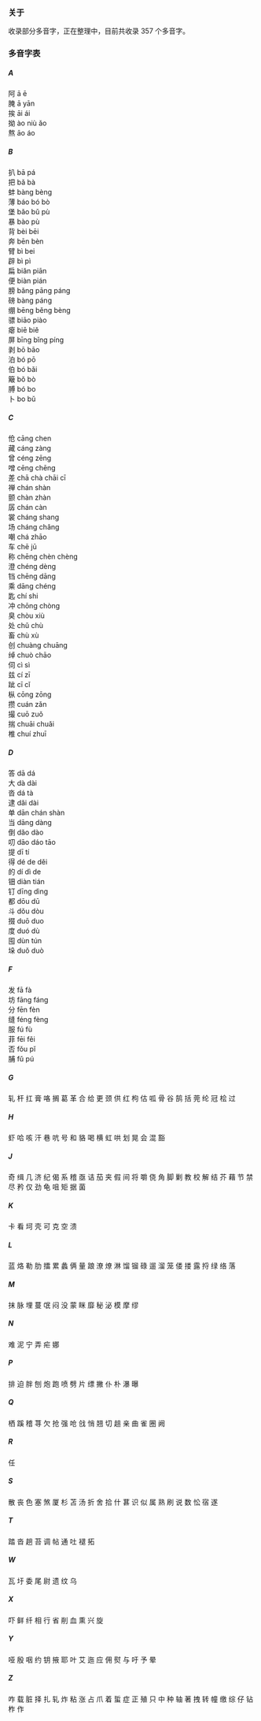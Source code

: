 ### 关于

收录部分多音字，正在整理中，目前共收录 357 个多音字。

### 多音字表

##### A
阿 ā ē <br/>
腌 ā yān <br/>
挨 āi ái <br/>
拗 ào niù ǎo <br/>
熬 āo áo

##### B
扒 bā pá <br/>
把 bǎ bà <br/>
蚌 bàng bèng <br/>
薄 báo bó bò <br/>
堡 bǎo bǔ pù <br/>
暴 bào pù <br/>
背 bèi bēi <br/>
奔 bēn bèn <br/>
臂 bì bei <br/>
辟 bì pì <br/>
扁 biǎn piān <br/>
便 biàn pián <br/>
膀 bǎng pāng páng <br/>
磅 bàng páng <br/>
绷 bēng běng bèng <br/>
骠 biāo piào <br/>
瘪 biē biě <br/>
屏 bīng bǐng píng <br/>
剥 bō bāo <br/>
泊 bó pō <br/>
伯 bó bǎi <br/>
簸 bǒ bò <br/>
膊 bó bo <br/>
卜 bo bǔ

##### C
伧 cāng chen <br/>
藏 cáng zàng <br/>
曾 céng zēng <br/>
噌 cēng chēng <br/>
差 chā chà chāi cī <br/>
禅 chán shàn <br/>
颤 chàn zhàn <br/>
孱 chán càn <br/>
裳 cháng shang <br/>
场 cháng chǎng <br/>
嘲 chá zhāo <br/>
车 chē jū <br/>
称 chēng chèn chèng <br/>
澄 chéng dèng <br/>
铛 chēng dāng <br/>
乘 dāng chéng <br/>
匙 chí shi <br/>
冲 chōng chòng <br/>
臭 chòu xiù <br/>
处 chǔ chù <br/>
畜 chù xù <br/>
创 chuàng chuāng <br/>
绰 chuò chāo <br/>
伺 cì sì <br/>
兹 cí zī <br/>
跐 cī cǐ <br/>
枞 cōng zōng <br/>
攒 cuán zǎn <br/>
撮 cuō zuǒ <br/>
揣 chuāi chuǎi <br/>
椎 chuí zhuī

##### D
答 dā dá <br/>
大 dà dài <br/>
沓 dá tà <br/>
逮 dǎi dài <br/>
单 dān chán shàn <br/>
当 dāng dàng <br/>
倒 dǎo dào <br/>
叨 dāo dáo tāo <br/>
提 dī tí <br/>
得 dé de děi <br/>
的 dí dì de <br/>
钿 diàn tián <br/>
钉 dīng dìng <br/>
都 dōu dū <br/>
斗 dǒu dòu <br/>
掇 duō duo <br/>
度 duó dù <br/>
囤 dùn tún <br/>
垛 duǒ duò

##### F
发 fā fà <br/>
坊 fāng fáng <br/>
分 fēn fèn <br/>
缝 féng fèng <br/>
服 fú fù <br/>
菲 fēi fěi <br/>
否 fǒu pǐ <br/>
脯 fǔ pú

##### G
轧 杆 扛 膏 咯 搁 葛 革 合 给 更 颈 供 红 枸 估 呱 骨 谷 鹄 括 莞 纶 冠 桧 过

##### H
虾 哈 咳 汗 巷 吭 号 和 貉 喝 横 虹 哄 划 晃 会 混 豁

##### J
奇 缉 几 济 纪 偈 系 稽 亟 诘 茄 夹 假 间 将 嚼 侥 角 脚 剿 教 校 解 结 芥 藉 节 禁 尽 矜 仅 劲 龟 咀 矩 据 菌

##### K
卡 看 坷 壳 可 克 空 溃

##### L
蓝 烙 勒 肋 擂 累 蠡 俩 量 踉 潦 燎 淋 馏 镏 碌 遛 溜 笼 偻 搂 露 捋 绿 络 落

##### M
抹 脉 埋 蔓 氓 闷 没 蒙 眯 靡 秘 泌 模 摩 缪

##### N
难 泥 宁 弄 疟 娜

##### P
排 迫 胖 刨 炮 跑 喷 劈 片 缥 撇 仆 朴 瀑 曝

##### Q
栖 蹊 稽 荨 欠 抢 强 呛 戗 悄 翘 切 趄 亲 曲 雀 圈 阙

##### R
任

##### S
散 丧 色 塞 煞 厦 杉 苫 汤 折 舍 拾 什 葚 识 似 属 熟 刷 说 数 忪 宿 遂

##### T
踏 沓 趟 苔 调 帖 通 吐 褪 拓

##### W
瓦 圩 委 尾 尉 遗 纹 乌

##### X
吓 鲜 纤 相 行 省 削 血 熏 兴 旋

##### Y
哑 殷 咽 约 钥 掖 耶 叶 艾 迤 应 佣 熨 与 吁 予 晕

##### Z
咋 载 脏 择 扎 轧 炸 粘 涨 占 爪 着 蜇 症 正 殖 只 中 种 轴 著 拽 转 幢 缴 综 仔 钻 柞 作
